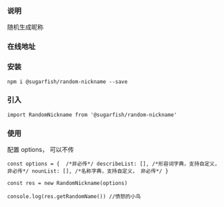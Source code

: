 ### 说明
随机生成昵称
### 在线地址

### 安装
`
npm i @sugarfish/random-nickname --save
`

### 引入
`
import RandomNickname from '@sugarfish/random-nickname'
`

### 使用

配置 options， 可以不传

`
const options = { 
    /*非必传*/
    describeList: [], /*形容词字典，支持自定义，非必传*/
    nounList: [], /*名称字典，支持自定义， 非必传*/
}
`

`
const res = new RandomNickname(options)
`

`
console.log(res.getRandomName()) //愤怒的小鸟
`
